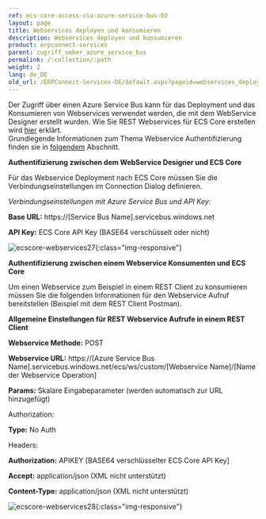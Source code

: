 ```yaml
---
ref: ecs-core-access-via-azure-service-bus-02
layout: page
title: Webservices deployen und konsumieren
description: Webservices deployen und konsumieren
product: erpconnect-services
parent: zugriff_ueber_azure_service_bus
permalink: /:collection/:path
weight: 2
lang: de_DE
old_url: /ERPConnect-Services-DE/default.aspx?pageid=webservices_deployen_und_konsumieren
---
```


Der Zugriff über einen Azure Service Bus kann für das Deployment und das Konsumieren von Webservices verwendet werden, die mit dem WebService Designer erstellt wurden. 
Wie Sie REST Webservices für ECS Core erstellen wird [hier](../webservices/ecsc-rest-webservices) erklärt.    <br>
Grundlegende Informationen zum Thema Webservice Authentifizierung finden sie in [folgendem](../webservices/webservice_auhtentifizierung) Abschnitt. 


**Authentifizierung zwischen dem WebService Designer und ECS Core** 

Für das Webservice Deployment nach ECS Core müssen Sie die Verbindungseinstellungen im Connection Dialog definieren.

*Verbindungseinstellungen mit Azure Service Bus und API Key:*


**Base URL:** 	https://[Service Bus Name].servicebus.windows.net  

**API Key:** 	ECS Core API Key (BASE64 verschüsselt oder nicht)  

![ecscore-webservices27](/img/content/ecscore-webservices27.png){:class="img-responsive"}

**Authentifizierung zwischen einem Webservice Konsumenten und ECS Core**
              
Um einen Webservice zum Beispiel in einem REST Client zu konsumieren müssen Sie die folgenden Informationen für den Webservice Aufruf bereitstellen (Beispiel mit dem REST Client Postman). 

**Allgemeine Einstellungen für REST Webservice Aufrufe in einem REST Client**

**Webservice Methode:** 	POST

**Webservice URL:** 		https://[Azure Service Bus Name].servicebus.windows.net/ecs/ws/custom/[Webservice Name]/[Name der Webservice Operation]

**Params:** 				Skalare Eingabeparameter (werden automatisch zur URL hinzugefügt)

Authorization: 		   

**Type:** 				   No Auth

Headers:

**Authorization:**      		APIKEY [BASE64 verschlüsselter ECS Core API Key]

**Accept:**                		application/json (XML nicht unterstützt)

**Content-Type:**      		application/json  (XML nicht unterstützt)

![ecscore-webservices28](/img/content/ecscore-webservices28.png){:class="img-responsive"}